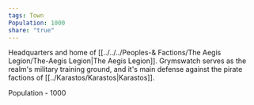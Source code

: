 ```yaml
---
tags: Town
Population: 1000
share: "true"
---
```


Headquarters and home of [[../../../Peoples-& Factions/The Aegis Legion/The-Aegis Legion|The Aegis Legion]]. Grymswatch serves as the realm's military training ground, and it's main defense against the pirate factions of [[../Karastos/Karastos|Karastos]]. 

Population - 1000